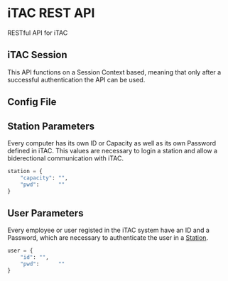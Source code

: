 # iTAC REST API
RESTful API for iTAC

## iTAC Session
This API functions on a Session Context based, meaning that only after a successful authentication the API can be used.

## Config File

## Station Parameters
Every computer has its own ID or Capacity as well as its own Password defined in iTAC. This values are necessary to login a station and allow a biderectional communication with iTAC.
```python
station = {
    "capacity": "",
    "pwd":      ""
}
```

## User Parameters
Every employee or user registed in the iTAC system have an ID and a Password, which are necessary to authenticate the user in a [Station](#station-parameters).
```python
user = {
    "id": "",
    "pwd":      ""
}
```